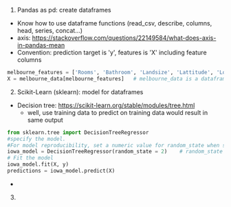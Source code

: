 1. Pandas as pd: create dataframes
- Know how to use dataframe functions (read_csv, describe, columns, head, series, concat...)
- axis: https://stackoverflow.com/questions/22149584/what-does-axis-in-pandas-mean
- Convention: prediction target is 'y', features is 'X' including feature columns
```python
melbourne_features = ['Rooms', 'Bathroom', 'Landsize', 'Lattitude', 'Longtitude']
X = melbourne_data[melbourne_features]   # melbourne_data is a dataframe
```
2. Scikit-Learn (sklearn): model for dataframes
- Decision tree: https://scikit-learn.org/stable/modules/tree.html
  - well, use training data to predict on training data would result in same output
```python
from sklearn.tree import DecisionTreeRegressor
#specify the model. 
#For model reproducibility, set a numeric value for random_state when specifying the model
iowa_model = DecisionTreeRegressor(random_state = 2)    # random_state makes sure every run have the same output
# Fit the model
iowa_model.fit(X, y)
predictions = iowa_model.predict(X)
```
- 
3. 
